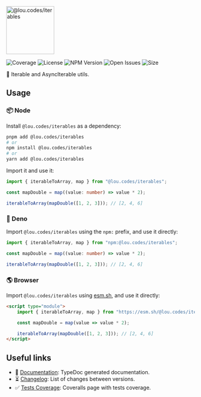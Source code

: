 <img id="logo" alt="@lou.codes/iterables" src="https://lou.codes/logos/lou_codes_iterables.svg" height="128" />

![Coverage][coverage-badge] ![License][license-badge]
![NPM Version][npm-version-badge] ![Open Issues][open-issues-badge]
![Size][size-badge]

🔁 Iterable and AsyncIterable utils.

## Usage

### 📦 Node

Install `@lou.codes/iterables` as a dependency:

```bash
pnpm add @lou.codes/iterables
# or
npm install @lou.codes/iterables
# or
yarn add @lou.codes/iterables
```

Import it and use it:

```typescript
import { iterableToArray, map } from "@lou.codes/iterables";

const mapDouble = map((value: number) => value * 2);

iterableToArray(mapDouble([1, 2, 3])); // [2, 4, 6]
```

### 🦕 Deno

Import `@lou.codes/iterables` using the `npm:` prefix, and use it directly:

```typescript
import { iterableToArray, map } from "npm:@lou.codes/iterables";

const mapDouble = map((value: number) => value * 2);

iterableToArray(mapDouble([1, 2, 3])); // [2, 4, 6]
```

### 🌎 Browser

Import `@lou.codes/iterables` using [esm.sh][esm.sh], and use it directly:

```html
<script type="module">
	import { iterableToArray, map } from "https://esm.sh/@lou.codes/iterables";

	const mapDouble = map(value => value * 2);

	iterableToArray(mapDouble([1, 2, 3])); // [2, 4, 6]
</script>
```

## Useful links

-   📝 [Documentation][documentation]: TypeDoc generated documentation.
-   ⏳ [Changelog][changelog]: List of changes between versions.
-   ✅ [Tests Coverage][coverage]: Coveralls page with tests coverage.

<!-- Reference -->

[changelog]:
	https://github.com/loucyx/lou.codes/blob/main/packages/@lou.codes/iterables/CHANGELOG.md
[coverage-badge]:
	https://img.shields.io/coveralls/github/loucyx/lou.codes.svg?labelColor=666&color=0a8
[coverage]: https://coveralls.io/github/loucyx/lou.codes
[documentation]: https://lou.codes/libraries/lou_codes_iterables/
[esm.sh]: https://esm.sh
[license-badge]:
	https://img.shields.io/npm/l/@lou.codes/iterables.svg?labelColor=666&color=0a8
[npm-version-badge]:
	https://img.shields.io/npm/v/@lou.codes/iterables.svg?labelColor=666&color=0a8
[open-issues-badge]:
	https://img.shields.io/github/issues/loucyx/lou.codes.svg?labelColor=666&color=0a8
[size-badge]:
	https://img.shields.io/badge/dynamic/json?label=brotli&labelColor=666&color=0a8&suffix=KiB&query=%24.size&url=https%3A%2F%2Fraw.githubusercontent.com%2Floucyx%2Flou.codes%2Fmain%2Fpackages%2F%40lou.codes%2Fiterables%2Fpackage.json
